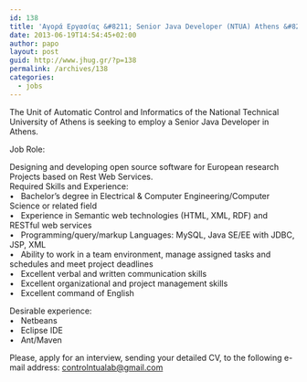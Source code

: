 ```yaml
---
id: 138
title: 'Αγορά Εργασίας &#8211; Senior Java Developer (NTUA) Athens &#8211; Unit of Automatic Control and Informatics'
date: 2013-06-19T14:54:45+02:00
author: papo
layout: post
guid: http://www.jhug.gr/?p=138
permalink: /archives/138
categories:
  - jobs
---
```

The Unit of Automatic Control and Informatics of the National Technical University of Athens is seeking to employ a Senior Java Developer in Athens.

Job Role:

Designing and developing open source software for European research Projects based on Rest Web Services.  
Required Skills and Experience:  
•   Bachelor’s degree in Electrical & Computer Engineering/Computer Science or related field  
•   Experience in Semantic web technologies (HTML, XML, RDF) and RESTful web services  
•   Programming/query/markup Languages: MySQL, Java SE/EE with JDBC, JSP, XML  
•   Ability to work in a team environment, manage assigned tasks and schedules and meet project deadlines  
•   Excellent verbal and written communication skills  
•   Excellent organizational and project management skills  
•   Excellent command of English

Desirable experience:  
•   Netbeans  
•   Eclipse IDE  
•   Ant/Maven

Please, apply for an interview, sending your detailed CV, to the following e-mail address: controlntualab@gmail.com